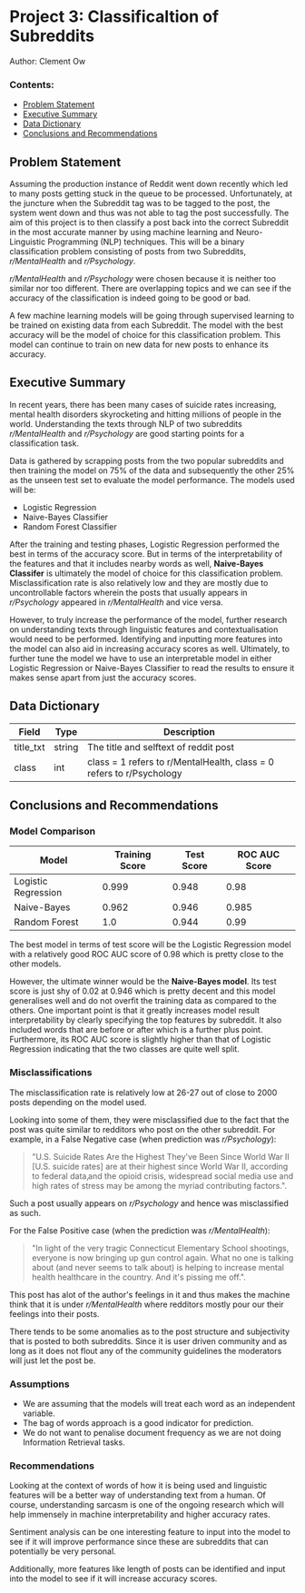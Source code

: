 # Project 3: Classificaltion of Subreddits

Author: Clement Ow

### Contents:
- [Problem Statement](#Problem-Statement)
- [Executive Summary](#Executive-Summary)
- [Data Dictionary](#Data-Dictionary)
- [Conclusions and Recommendations](#Conclusions-and-Recommendations)

## Problem Statement

Assuming the production instance of Reddit went down recently which led to many posts getting stuck in the queue to be processed. Unfortunately, at the juncture when the Subreddit tag was to be tagged to the post, the system went down and thus was not able to tag the post successfully. The aim of this project is to then classify a post back into the correct Subreddit in the most accurate manner by using machine learning and Neuro-Linguistic Programming (NLP) techniques. This will be a binary classification problem consisting of posts from two Subreddits, _r/MentalHealth_ and _r/Psychology_.

_r/MentalHealth_ and _r/Psychology_ were chosen because it is neither too similar nor too different. There are overlapping topics and we can see if the accuracy of the classification is indeed going to be good or bad.

A few machine learning models will be going through supervised learning to be trained on existing data from each Subreddit. The model with the best accuracy will be the model of choice for this classification problem. This model can continue to train on new data for new posts to enhance its accuracy.

## Executive Summary

In recent years, there has been many cases of suicide rates increasing, mental health disorders skyrocketing and hitting millions of people in the world. Understanding the texts through NLP of two subreddits _r/MentalHealth_ and _r/Psychology_ are good starting points for a classification task.

Data is gathered by scrapping posts from the two popular subreddits and then training the model on 75% of the data and subsequently the other 25% as the unseen test set to evaluate the model performance. The models used will be:
- Logistic Regression
- Naive-Bayes Classifier
- Random Forest Classifier

After the training and testing phases, Logistic Regression performed the best in terms of the accuracy score. But in terms of the interpretability of the features and that it includes nearby words as well, **Naive-Bayes Classifer** is ultimately the model of choice for this classification problem. Misclassification rate is also relatively low and they are mostly due to uncontrollable factors wherein the posts that usually appears in _r/Psychology_ appeared in _r/MentalHealth_ and vice versa.

However, to truly increase the performance of the model, further research on understanding texts through linguistic features and contextualisation would need to be performed. Identifying and inputting more features into the model can also aid in increasing accuracy scores as well. Ultimately, to further tune the model we have to use an interpretable model in either Logistic Regression or Naive-Bayes Classifier to read the results to ensure it makes sense apart from just the accuracy scores.    

## Data Dictionary

| Field     | Type   | Description                                                         |
|-----------|--------|---------------------------------------------------------------------|
| title_txt | string | The title and selftext of reddit post                               |
| class     | int    | class = 1 refers to r/MentalHealth, class = 0 refers to r/Psychology |

## Conclusions and Recommendations

### Model Comparison

| Model               | Training Score | Test Score | ROC AUC Score |
|---------------------|----------------|------------|---------------|
| Logistic Regression | 0.999          | 0.948      | 0.98          |
| Naive-Bayes         | 0.962          | 0.946      | 0.985         |
| Random Forest       | 1.0            | 0.944      | 0.99          |

The best model in terms of test score will be the Logistic Regression model with a relatively good ROC AUC score of 0.98 which is pretty close to the other models.

However, the ultimate winner would be the __Naive-Bayes model__. Its test score is just shy of 0.02 at 0.946 which is pretty decent and this model generalises well and do not overfit the training data as compared to the others. One important point is that it greatly increases model result interpretability by clearly specifying the top features by subreddit. It also included words that are before or after which is a further plus point. Furthermore, its ROC AUC score is slightly higher than that of Logistic Regression indicating that the two classes are quite well split.

### Misclassifications

The misclassification rate is relatively low at 26-27 out of close to 2000 posts depending on the model used.

Looking into some of them, they were misclassified due to the fact that the post was quite similar to redditors who post on the other subreddit. For example, in a False Negative case (when prediction was _r/Psychology_):
> "U.S. Suicide Rates Are the Highest They've Been Since World War II \[U.S. suicide rates\] are at their highest since World War II, according to federal data‚and the opioid crisis, widespread social media use and high rates of stress may be among the myriad contributing factors.".

Such a post usually appears on _r/Psychology_ and hence was misclassified as such.

For the False Positive case (when the prediction was _r/MentalHealth_):
>"In light of the very tragic Connecticut Elementary School shootings, everyone is now bringing up gun control again. What no one is talking about (and never seems to talk about) is helping to increase mental health healthcare in the country.  And it's pissing me off.".

This post has alot of the author's feelings in it and thus makes the machine think that it is under _r/MentalHealth_ where redditors mostly pour our their feelings into their posts.

There tends to be some anomalies as to the post structure and subjectivity that is posted to both subreddits. Since it is user driven community and as long as it does not flout any of the community guidelines the moderators will just let the post be.

### Assumptions

- We are assuming that the models will treat each word as an independent variable.
- The bag of words approach is a good indicator for prediction.  
- We do not want to penalise document frequency as we are not doing Information Retrieval tasks.

### Recommendations

Looking at the context of words of how it is being used and linguistic features will be a better way of understanding text from a human. Of course, understanding sarcasm is one of the ongoing research which will help immensely in machine interpretability and higher accuracy rates.

Sentiment analysis can be one interesting feature to input into the model to see if it will improve performance since these are subreddits that can potentially be very personal.

Additionally, more features like length of posts can be identified and input into the model to see if it will increase accuracy scores.
